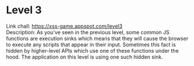 # Level 3  
Link chall: https://xss-game.appspot.com/level3  
Description: As you've seen in the previous level, some common JS functions are execution sinks which means that they will cause the browser to execute any scripts that appear in their input. Sometimes this fact is hidden by higher-level APIs which use one of these functions under the hood. The application on this level is using one such hidden sink.  
